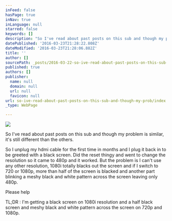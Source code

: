 ```yaml
---
inFeed: false
hasPage: true
inNav: true
inLanguage: null
starred: false
keywords: []
description: "So I've read about past posts on this sub and though my problem is similar, it's still different than the others."
datePublished: '2016-03-23T21:28:22.808Z'
dateModified: '2016-03-23T21:28:06.882Z'
title: ''
author: []
sourcePath: _posts/2016-03-22-so-ive-read-about-past-posts-on-this-sub-and-though-my-prob.md
published: true
authors: []
publisher:
  name: null
  domain: null
  url: null
  favicon: null
url: so-ive-read-about-past-posts-on-this-sub-and-though-my-prob/index.html
_type: WebPage

---
```

![](https://the-grid-user-content.s3-us-west-2.amazonaws.com/cf6f9297-2564-49b6-a33e-0d9b7597d370.jpg)

So I've read about past posts on this sub and though my problem is similar, it's still different than the others.

So I unplug my hdmi cable for the first time in months and I plug it back in to be greeted with a black screen. Did the reset thingy and went to change the resolution so it came to 480p and it worked. But the problem is I can't use any other resolution, 1080i totally blacks out the screen and if I switch to 720 or 1080p, more than half of the screen is blacked and another part blinking a meshy black and white pattern across the screen leaving only 480p.

Please help

TL;DR : I'm getting a black screen on 1080i resolution and a half black screen and meshy black and white pattern across the screen on 720p and 1080p.